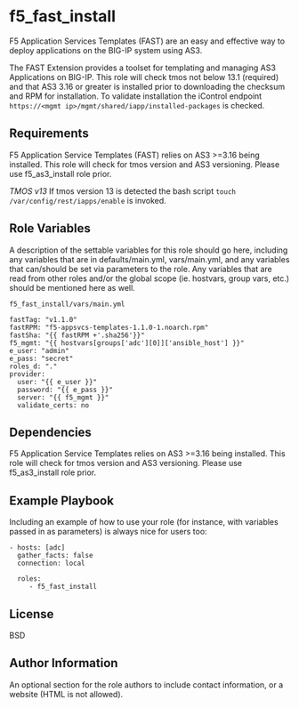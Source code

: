 f5_fast_install
=========

F5 Application Services Templates (FAST) are an easy and effective way to deploy applications on the BIG-IP system using AS3.

The FAST Extension provides a toolset for templating and managing AS3 Applications on BIG-IP. This role will check tmos not below 13.1 (required) and that AS3 3.16 or greater is installed prior to downloading the checksum and RPM for installation. To validate installation the iControl endpoint `https://<mgmt ip>/mgmt/shared/iapp/installed-packages` is checked.

Requirements
------------

F5 Application Service Templates (FAST) relies on AS3 >=3.16 being installed. This role will check for tmos version and AS3 versioning. Please use f5_as3_install role prior.

*TMOS v13*
If tmos version 13 is detected the bash script `touch /var/config/rest/iapps/enable` is invoked. 

Role Variables
--------------

A description of the settable variables for this role should go here, including any variables that are in defaults/main.yml, vars/main.yml, and any variables that can/should be set via parameters to the role. Any variables that are read from other roles and/or the global scope (ie. hostvars, group vars, etc.) should be mentioned here as well.

`f5_fast_install/vars/main.yml`

```
fastTag: "v1.1.0"
fastRPM: "f5-appsvcs-templates-1.1.0-1.noarch.rpm"
fastSha: "{{ fastRPM +'.sha256'}}"
f5_mgmt: "{{ hostvars[groups['adc'][0]]['ansible_host'] }}"
e_user: "admin"
e_pass: "secret"
roles_d: "."
provider:
  user: "{{ e_user }}"
  password: "{{ e_pass }}"
  server: "{{ f5_mgmt }}"
  validate_certs: no
```

Dependencies
------------

F5 Application Service Templates relies on AS3 >=3.16 being installed. This role will check for tmos version and AS3 versioning. Please use f5_as3_install role prior.

Example Playbook
----------------

Including an example of how to use your role (for instance, with variables passed in as parameters) is always nice for users too:

    - hosts: [adc]
      gather_facts: false
      connection: local
      
      roles:
         - f5_fast_install

License
-------

BSD

Author Information
------------------

An optional section for the role authors to include contact information, or a website (HTML is not allowed).
